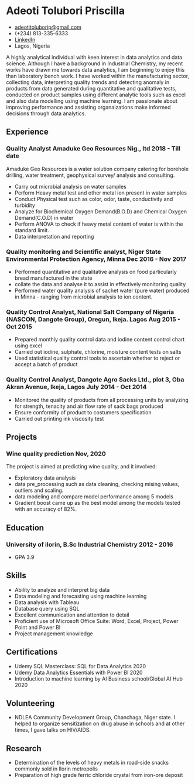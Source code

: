 <!-- The (first) h1 will be used as the <title> of the HTML page -->
# Adeoti Tolubori Priscilla

<!-- The unordered list immediately after the h1 will be formatted on a single
line. It is intended to be used for contact details -->
- <adeotitoluborip@gmail.com>
- (+234) 813-335-6333
- [LinkedIn](http://www.linkedin.com/in/tolubori-adeoti-833a0713a)
- Lagos, Nigeria

<!-- The paragraph after the h1 and ul and before the first h2 is optional. It
is intended to be used for a short summary. -->
A highly analytical individual with keen interest in data analytics and data science. Although  I have a background in Industrial Chemistry, my recent works have drawn me towards data analytics, I am beginning to enjoy this than laboratory bench work. 
I have worked within the manufacturing sector, collecting data, interpreting quality trends and detecting anomaly in products from data generated during quantitative and qualitative tests, conducted on product samples using different analytic tools such as excel and also data modelling using machine learning. I am passionate about improving  performance and assisting organaizations make informed decisions through data analytics.

## Experience

<!-- You have to wrap the "left" and "right" half of these headings in spans by
hand -->
### <span>Quality Analyst Amaduke Geo Resources Nig., ltd</span> <span>2018 - Till date</span>

Amaduke Geo Resources is a water solution company catering for borehole drilling, water treatment, geophysical survey/ analysis and consulting.

 - Carry out microbial analysis on water samples
 - Perform Heavy metal test and other metal ion present in water samples
 - Conduct Physical test such as color, odor, taste, conductivity and turbidity
 - Analyze for Biochemical Oxygen Demand(B.O.D) and Chemical Oxygen Demand(C.O.D) in water
 - Perform ANOVA to check if heavy metal content of water is within the standard limit.
 - Data interpretation and reporting 


### <span>Quality monitoring and Scientific analyst, Niger State Environmental Protection Agency, Minna </span> <span>Dec 2016 - Nov 2017</span>

 - Performed quantitative and qualitative analysis on food particularly bread manufactured in the state
 - collate the data and analyse it to assist in effectively monitoring quality
 - Performed water quality analysis of sachet water (pure water) produced in Minna - ranging from microbial analysis to ion content. 

### <span>Quality Control Analyst, National Salt Company of Nigeria (NASCON, Dangote Group), Oregun, Ikeja. Lagos</span> <span>Aug 2015 - Oct 2015</span>

 - Prepared monthly quality control data and iodine content control chart using excel
 - Carried out iodine, sulphate, chlorine, moisture content tests on salts
 - Used statistical quality control tools to ascertain whether to reject or accept a batch of product

### <span>Quality Control Analyst, Dangote Agro Sacks Ltd., plot 3, Oba Akran Avenue, Ikeja, Lagos</span> <span>July 2014 - Oct 2014</span>

 - Monitored the quality of products from all processing units by analyzing for strength, tenacity and air flow rate of sack bags produced
 - Ensure conformity of product to costumers specification 
 - Carried out printing ink viscosity test

## Projects

### <span>Wine quality prediction</span> <span>Nov, 2020</span>

The project is aimed at predicting wine quality, and it involved:

   - Exploratory data analysis
   - data pre_processing such as data cleaning, checking mising values, outliers and scaling.
   - data modeling and compare model performance among 5 models
   - Gradient boost came up as the best model among the models tested with an accuracy of 82%.

## Education

### <span>University of ilorin, B.Sc Industrial Chemistry</span> <span>2012 - 2016</span>

  - GPA 3.9
 
## Skills

 - Ability to analyze and interpret big data
 - Data modeling and forecasting using machine learning 
 - Data analysis with Tableau
 - Database query using SQL
 - Excellent communication and attention to detail
 - Proficient use of Microsoft Office Suite: Word, Excel, Project, Power Point and Power BI
 - Project management knowledge
 
## Certifications 

 - Udemy SQL Masterclass: SQL for Data Analytics </span> <span>2020</span>
 - Udemy Data Analytics Essentials with Power BI </span> <span>2020</span>
 - Introduction to machine learning by AI Business school/Global AI Hub</span> <span> 2020</span>
 
## Volunteering
 
 - NDLEA Community Development Group, Chanchaga, Niger state. I helped to organize sensitization on drug abuse in schools and at other times, I gave talks on HIV/AIDS. 

## Research 
 - Determination of the levels of heavy metals in road-side snacks commonly sold in Ilorin metropolis 
 - Preparation of high grade ferric chloride crystal from iron-ore deposit 
